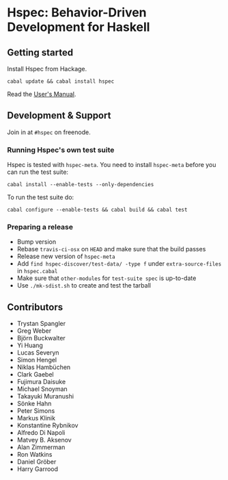 # Hspec: Behavior-Driven Development for Haskell

## Getting started

Install Hspec from Hackage.

    cabal update && cabal install hspec

Read the [User's Manual](http://hspec.github.io/).

## Development & Support

Join in at `#hspec` on freenode.

### Running Hspec's own test suite

Hspec is tested with `hspec-meta`.  You need to install `hspec-meta` before you
can run the test suite:

    cabal install --enable-tests --only-dependencies

To run the test suite do:

    cabal configure --enable-tests && cabal build && cabal test

### Preparing a release

 - Bump version
 - Rebase `travis-ci-osx` on `HEAD` and make sure that the build passes
 - Release new version of `hspec-meta`
 - Add `find hspec-discover/test-data/ -type f` under `extra-source-files` in
   `hspec.cabal`
 - Make sure that `other-modules` for `test-suite spec` is up-to-date
 - Use `./mk-sdist.sh` to create and test the tarball

## Contributors

 * Trystan Spangler
 * Greg Weber
 * Björn Buckwalter
 * Yi Huang
 * Lucas Severyn
 * Simon Hengel
 * Niklas Hambüchen
 * Clark Gaebel
 * Fujimura Daisuke
 * Michael Snoyman
 * Takayuki Muranushi
 * Sönke Hahn
 * Peter Simons
 * Markus Klinik
 * Konstantine Rybnikov
 * Alfredo Di Napoli
 * Matvey B. Aksenov
 * Alan Zimmerman
 * Ron Watkins
 * Daniel Gröber
 * Harry Garrood
